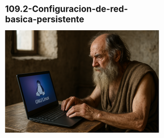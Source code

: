 # 109.2-Configuracion-de-red-basica-persistente
![LPI Logo](../../../../wallpaper/diogenes_linux.png "Buscando al hombre nuevo")
